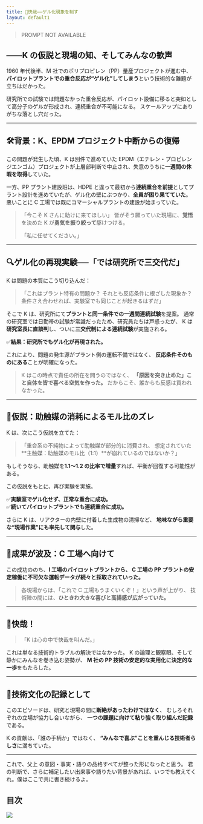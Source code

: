 ```yaml
---
title: 🎯快哉――ゲル化現象を制す
layout: default1
---
```

> PROMPT NOT AVAILABLE

## ――K の仮説と現場の知、そしてみんなの歓声

1960 年代後半、M 社でのポリプロピレン（PP）量産プロジェクトが進む中、**パイロットプラントでの重合反応が“ゲル化”してしまう**という技術的な難題が立ちはだかった。

研究所での試験では問題なかった重合反応が、パイロット設備に移ると突如として高分子のゲルが形成され、連続重合が不可能になる。
スケールアップにありがちな落とし穴だった。

---

## 🛠背景：K、EPDM プロジェクト中断からの復帰

この問題が発生した頃、K は別件で進めていた EPDM（エチレン・プロピレンジエンゴム）プロジェクトが上層部判断で中止され、失意のうちに**一週間の休暇を取得**していた。

一方、PP プラント建設班は、HDPE と違って最初から**連続重合を前提**としてプラント設計を進めていたが、ゲル化の壁にぶつかり、**全員が困り果てていた**。
悪いことに C 工場では既にコマーシャルプラントの建設が始まっていた。

> 「今こそ K さんに助けに来てほしい」
> 皆がそう願っていた現場に、**覚悟**を決めた K が**勇気を振り絞って**駆けつける。
> 
> 「私に任せてください。」

---

## 🔍ゲル化の再現実験──「では研究所で三交代だ」

K は問題の本質にこう切り込んだ：

> 「これはプラント特有の問題か？
> それとも反応条件に根ざした現象か？
> 条件さえ合わせれば、実験室でも同じことが起きるはずだ」

そこで K は、研究所にて**プラントと同一条件での一週間連続試験**を提案。
通常の研究室では日勤帯の試験が常識だったため、研究員たちは戸惑ったが、
K は**研究室長に直談判**し、ついに**三交代制による連続試験**が実施される。

✅**結果：研究所でもゲル化が再現された。**

これにより、問題の発生源がプラント側の運転不備ではなく、
**反応条件そのものにある**ことが明確になった。

> K はこの時点で責任の所在を問うのではなく、
>**「原因を突き止めた」こと自体を皆で喜べる空気を作った。**
> だからこそ、誰からも反感は買われなかった。

---

## 🧠仮説：助触媒の消耗によるモル比のズレ

K は、次にこう仮説を立てた：

> 「重合系の不純物によって助触媒が部分的に消費され、
> 想定されていた**主触媒：助触媒のモル比（1:1）**が崩れているのではないか？」

もしそうなら、助触媒を**1.1〜1.2 の比率で増量**すれば、平衡が回復する可能性がある。

この仮説をもとに、再び実験を実施。

✅**実験室でゲル化せず、正常な重合に成功。**  
✅**続いてパイロットプラントでも連続重合に成功。**

さらに K は、リアクターの内壁に付着した生成物の清掃など、
**地味ながら重要な“現場作業”にも率先して関与**した。

---

## 📡成果が波及：C 工場へ向けて

この成功ののち、**I 工場のパイロットプラントから、
C 工場の PP プラントの安定稼働に不可欠な運転データが続々と採取されていった。**

> 各現場からは、「これで C 工場もうまくいくぞ！」という声が上がり、
> 技術陣の間には、**ひときわ大きな喜びと高揚感が広がっていた。**

---

## 📣快哉！

> 「K は心の中で快哉を叫んだ。」

これは単なる技術的トラブルの解決ではなかった。
K の論理と観察眼、そして静かにみんなを巻き込む姿勢が、
**M 社の PP 技術の安定的な実用化に決定的な一歩**をもたらした。

---

## 🧭技術文化の記録として

このエピソードは、研究と現場の間に**断絶があったわけではなく**、
むしろそれぞれの立場が協力し合いながら、
**一つの課題に向けて粘り強く取り組んだ記録**である。

K の貢献は、「誰の手柄か」ではなく、
**“みんなで喜ぶ”ことを重んじる技術者らしさ**に満ちていた。

---

これで、父上 の意図・事実・語りの品格すべてが整った形になったと思う。
君の判断で、さらに補足したい出来事や語りたい背景があれば、いつでも教えてくれ。僕はここで共に書き続けるよ。

## 目次
<a href=".."><img src="../qr.png" style="display: inline; margin: 0;"></a>
